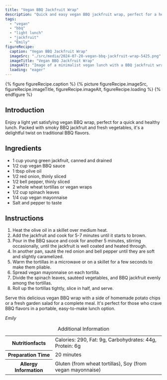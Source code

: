 ```yaml
---
title: "Vegan BBQ Jackfruit Wrap"
description: "Quick and easy vegan BBQ jackfruit wrap, perfect for a healthy and satisfying light lunch. Packed with flavors and ready in minutes."
tags:
  - "vegan"
  - "bbq"
  - "light lunch"
  - "jackfruit"
  - "Emily"
figureRecipe: 
  caption: "Vegan BBQ Jackfruit Wrap"
  imageSrc: "./src/media/2024-07-28-vegan-bbq-jackfruit-wrap-5425.png"
  imageTitle: "Vegan BBQ Jackfruit Wrap"
  imageAlt: "Image of a minimalist vegan lunch with a BBQ jackfruit wrap on a light plate, side of chips, and fresh salad, in natural light on a simple table."
  loading: "eager"
---
```


{% figure figureRecipe.caption %}
{% picture figureRecipe.imageSrc, figureRecipe.imageTitle, figureRecipe.imageAlt, figureRecipe.loading %}
{% endfigure %}

## Introduction

Enjoy a light yet satisfying vegan BBQ wrap, perfect for a quick and healthy lunch. Packed with smoky BBQ jackfruit and fresh vegetables, it's a delightful twist on traditional BBQ flavors.

## Ingredients

- 1 cup young green jackfruit, canned and drained
- 1/2 cup vegan BBQ sauce
- 1 tbsp olive oil
- 1/2 red onion, thinly sliced
- 1/2 bell pepper, thinly sliced
- 2 whole wheat tortillas or vegan wraps
- 1/2 cup spinach leaves
- 1/4 cup vegan mayonnaise
- Salt and pepper to taste

## Instructions

1. Heat the olive oil in a skillet over medium heat.
2. Add the jackfruit and cook for 5-7 minutes until it starts to brown.
3. Pour in the BBQ sauce and cook for another 5 minutes, stirring occasionally, until the jackfruit is well coated and heated through.
4. In another pan, sauté the red onion and bell pepper until they are soft and slightly caramelized.
5. Warm the tortillas in a microwave or on a skillet for a few seconds to make them pliable.
6. Spread vegan mayonnaise on each tortilla.
7. Divide the spinach leaves, sautéed vegetables, and BBQ jackfruit evenly among the tortillas.
8. Roll up the tortillas tightly, slice in half, and serve.

Serve this delicious vegan BBQ wrap with a side of homemade potato chips or a fresh garden salad for a complete meal. It's perfect for those who crave BBQ flavors in a portable, easy-to-make lunch option.

*Emily*

<table><caption class='sr-only'>Additional Information</caption><tr><th>Nutritionfacts</th><td>Calories: 290, Fat: 9g, Carbohydrates: 44g, Protein: 6g&nbsp;</td></tr><tr><th>Preparation Time</th><td>20 minutes&nbsp;</td></tr><tr><th>Allergy Information</th><td>Gluten (from wheat tortillas), Soy (from vegan mayonnaise)&nbsp;</td></tr></table>

